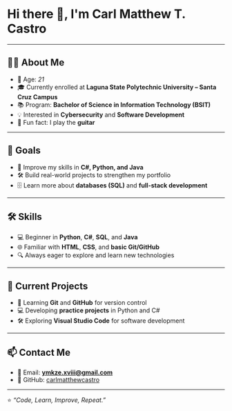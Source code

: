 # Hi there 👋, I'm Carl Matthew T. Castro  

---

## 👨‍💻 About Me  
- 🎂 Age: *21*  
- 🎓 Currently enrolled at **Laguna State Polytechnic University – Santa Cruz Campus**  
- 📚 Program: **Bachelor of Science in Information Technology (BSIT)**  
- 💡 Interested in **Cybersecurity** and **Software Development**  
- 🎸 Fun fact: I play the **guitar**  

---

## 🎯 Goals  
- 🚀 Improve my skills in **C#, Python, and Java**  
- 🛠 Build real-world projects to strengthen my portfolio  
- 🗄 Learn more about **databases (SQL)** and **full-stack development**  

---

## 🛠 Skills  
- 💻 Beginner in **Python**, **C#**, **SQL**, and **Java**  
- 🌐 Familiar with **HTML**, **CSS**, and **basic Git/GitHub**  
- 🔍 Always eager to explore and learn new technologies  

---

## 📌 Current Projects  
- 📖 Learning **Git** and **GitHub** for version control  
- 💻 Developing **practice projects** in Python and C#  
- 🛠 Exploring **Visual Studio Code** for software development  

---

## 📫 Contact Me  
- 📧 Email: **ymkze.xviii@gmail.com**  
- 🐙 GitHub: [carlmatthewcastro](https://github.com/carlmatthewcastro)  

---

⭐ *“Code, Learn, Improve, Repeat.”*  
